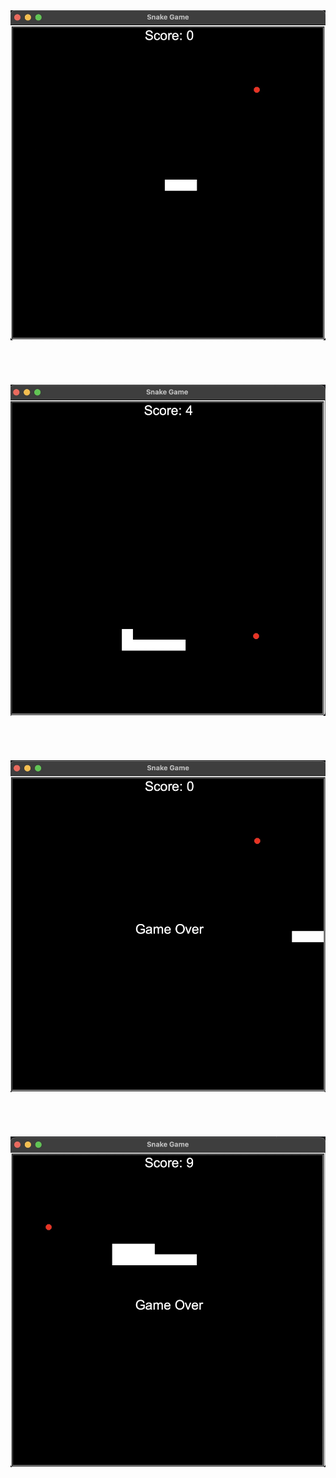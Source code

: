 <div align="center">
  <img src="https://github.com/Mahmutakin99/SnakeGame/blob/main/Documents/gameStart.jpg" alt="Ekran Görüntüsü" />
  <br/><br/><br/><br/><br/>
  <img src="https://github.com/Mahmutakin99/SnakeGame/blob/main/Documents/turn.jpg" alt="Ekran Görüntüsü" />
  <br/><br/><br/><br/><br/>
  <img src="https://github.com/Mahmutakin99/SnakeGame/blob/main/Documents/hittingTheWall.jpg" alt="Ekran Görüntüsü" />
  <br/><br/><br/><br/><br/>
  <img src="https://github.com/Mahmutakin99/SnakeGame/blob/main/Documents/hittingTheTail.jpg" alt="Ekran Görüntüsü" />
</div>
